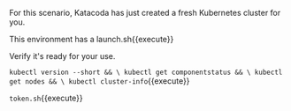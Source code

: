 For this scenario, Katacoda has just created a fresh Kubernetes cluster for you. 

This environment has a launch.sh{{execute}}

Verify it's ready for your use.

`kubectl version --short && \
kubectl get componentstatus && \
kubectl get nodes && \
kubectl cluster-info`{{execute}}

`token.sh`{{execute}}